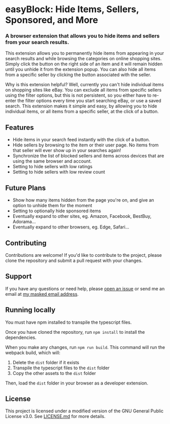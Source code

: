 # easyBlock: Hide Items, Sellers, Sponsored, and More

### A browser extension that allows you to hide items and sellers from your search results.

This extension allows you to permanently hide items from appearing in your search results and while browsing the categories on online shopping sites. Simply click the button on the right side of an item and it will remain hidden until you unhide it from the extension popup. You can also hide all items from a specific seller by clicking the button associated with the seller.

Why is this extension helpful? Well, currently you can't hide individual items on shopping sites like eBay. You can exclude all items from specific sellers using the filter options, but this is not persistent, so you either have to re-enter the filter options every time you start searching eBay, or use a saved search. This extension makes it simple and easy, by allowing you to hide individual items, or all items from a specific seller, at the click of a button.

## Features

- Hide items in your search feed instantly with the click of a button.
- Hide sellers by browsing to the item or their user page. No items from that seller will ever show up in your searches again!
- Synchronize the list of blocked sellers and items across devices that are using the same browser and account.
- Setting to hide sellers with low ratings
- Setting to hide sellers with low review count

## Future Plans

- Show how many items hidden from the page you're on, and give an option to unhide them for the moment
- Setting to optionally hide sponsored items
- Eventually expand to other sites, eg. Amazon, Facebook, BestBuy, Adorama...
- Eventually expand to other browsers, eg. Edge, Safari...

## Contributing
Contributions are welcome! If you'd like to contribute to the project, please clone the repository and submit a pull request with your changes.

## Support
If you have any questions or need help, please [open an issue](https://github.com/ebay-hide-items-and-sellers/ebay-hide-items-and-sellers/issues) or send me an email at [my masked email address](mailto:n7bvdoj73@mozmail.com).

## Running locally
You must have npm installed to transpile the typescript files.

Once you have cloned the repository, run `npm install` to install the dependencies.

When you make any changes, run `npm run build`. This command will run the webpack build, which will:

1. Delete the `dist` folder if it exists
2. Transpile the typescript files to the `dist` folder
3. Copy the other assets to the `dist` folder

Then, load the `dist` folder in your browser as a developer extension.

## License
This project is licensed under a modified version of the GNU General Public License v3.0. See [LICENSE.md](LICENSE.md) for more details.